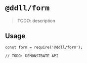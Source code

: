 # `@ddll/form`

> TODO: description

## Usage

```
const form = require('@ddll/form');

// TODO: DEMONSTRATE API
```
